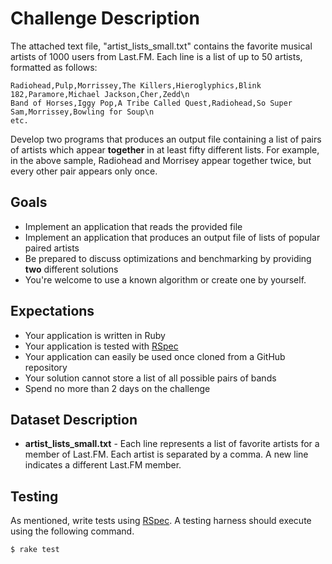 # Challenge Description


The attached text file, "artist_lists_small.txt" contains the favorite musical artists of 1000 users from Last.FM. Each line is a list of up to 50 artists, formatted as follows:

<pre><code>Radiohead,Pulp,Morrissey,The Killers,Hieroglyphics,Blink 182,Paramore,Michael Jackson,Cher,Zedd\n
Band of Horses,Iggy Pop,A Tribe Called Quest,Radiohead,So Super Sam,Morrissey,Bowling for Soup\n
etc. </pre></code>

Develop two programs that produces an output file containing a list of pairs of artists which appear **together** in at least fifty different lists. For example, in the above sample, Radiohead and Morrisey appear together twice, but every other pair appears only once.

## Goals

- Implement an application that reads the provided file 
- Implement an application that produces an output file of lists of popular paired artists
- Be prepared to discuss optimizations and benchmarking by providing **two** different solutions 
- You're welcome to use a known algorithm or create one by yourself.


## Expectations

- Your application is written in Ruby
- Your application is tested with [RSpec](http://rspec.info/)
- Your application can easily be used once cloned from a GitHub repository
- Your solution cannot store a list of all possible pairs of bands
- Spend no more than 2 days on the challenge


## Dataset Description

- **artist_lists_small.txt** - Each line represents a list of favorite artists for a member of Last.FM. Each artist is separated by a comma. A new line indicates a different Last.FM member.


## Testing

As mentioned, write tests using [RSpec](http://rspec.info/). A testing harness should execute using the following command.

    $ rake test
